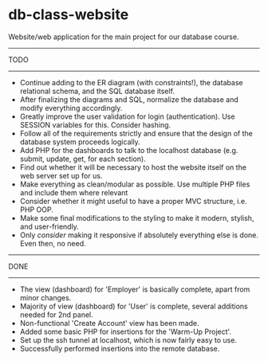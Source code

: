 # db-class-website

Website/web application for the main project for our database course.


********
  TODO 
********

- Continue adding to the ER diagram (with constraints!), the database relational schema, and the SQL database itself.
- After finalizing the diagrams and SQL, normalize the database and modify everything accordingly.
- Greatly improve the user validation for login (authentication). Use SESSION variables for this. Consider hashing.
- Follow all of the requirements strictly and ensure that the design of the database system proceeds logically.
- Add PHP for the dashboards to talk to the localhost database (e.g. submit, update, get, for each section).
- Find out whether it will be necessary to host the website itself on the web server set up for us.
- Make everything as clean/modular as possible. Use multiple PHP files and include them where relevant
- Consider whether it might useful to have a proper MVC structure, i.e. PHP OOP.
- Make some final modifications to the styling to make it modern, stylish, and user-friendly.
- Only *consider* making it responsive if absolutely everything else is done. Even then, no need.

********
  DONE  
********

- The view (dashboard) for 'Employer' is basically complete, apart from minor changes.
- Majority of view (dashboard) for 'User' is complete, several additions needed for 2nd panel.
- Non-functional 'Create Account' view has been made.
- Added some basic PHP for insertions for the 'Warm-Up Project'.
- Set up the ssh tunnel at localhost, which is now fairly easy to use.
- Successfully performed insertions into the remote database.
